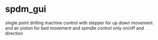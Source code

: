 # spdm_gui
single point drilling machine control with stepper for up down movement and air piston for bed movement and spindle control only on/off and direction 
